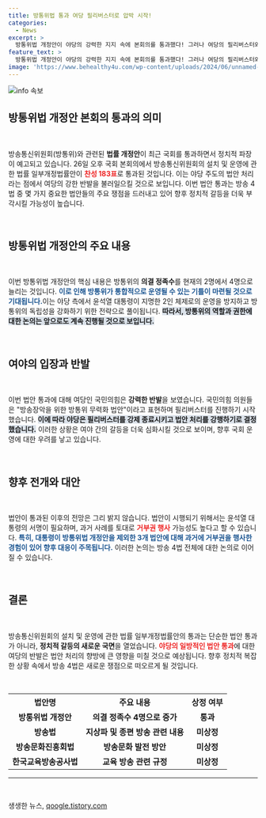 ```yaml
---
title: 방통위법 통과 여당 필리버스터로 압박 시작!
categories:
  - News
excerpt: >
  방통위법 개정안이 야당의 강력한 지지 속에 본회의를 통과했다! 그러나 여당의 필리버스터와 윤 대통령의 거부권 가능성으로 향후 법안 처리에 이목이 집중되고 있다. 앞으로의 전개가 궁금하다면 클릭 필수!
feature_text: >
  방통위법 개정안이 야당의 강력한 지지 속에 본회의를 통과했다! 그러나 여당의 필리버스터와 윤 대통령의 거부권 가능성으로 향후 법안 처리에 이목이 집중되고 있다. 앞으로의 전개가 궁금하다면 클릭 필수!
image: 'https://www.behealthy4u.com/wp-content/uploads/2024/06/unnamed-file.png'
---
```


<p><img src="https://www.behealthy4u.com/wp-content/uploads/2024/06/unnamed-file.png" alt="info 속보" /></p>

<h2 data-ke-size="size26">방통위법 개정안 본회의 통과의 의미</h2>

<p data-ke-size="size16">&nbsp;</p>

<p>방송통신위원회(방통위)와 관련된 <b>법률 개정안</b>이 최근 국회를 통과하면서 정치적 파장이 예고되고 있습니다. 26일 오후 국회 본회의에서 방송통신위원회의 설치 및 운영에 관한 법률 일부개정법률안이 <b><span style="color: #ee2323;">찬성 183표</span></b>로 통과된 것입니다. 이는 야당 주도의 법안 처리라는 점에서 여당의 강한 반발을 불러일으킬 것으로 보입니다. 이번 법안 통과는 방송 4법 중 몇 가지 중요한 법안들의 주요 쟁점을 드러내고 있어 향후 정치적 갈등을 더욱 부각시킬 가능성이 높습니다.</p>

<p data-ke-size="size16">&nbsp;</p>

<h2 data-ke-size="size26">방통위법 개정안의 주요 내용</h2>

<p data-ke-size="size16">&nbsp;</p>

<p>이번 방통위법 개정안의 핵심 내용은 방통위의 <b>의결 정족수</b>를 현재의 2명에서 4명으로 늘리는 것입니다. <b><span style="color: #1a5490;">이로 인해 방통위가 통합적으로 운영될 수 있는 기틀이 마련될 것으로 기대됩니다.</span></b>이는 야당 측에서 윤석열 대통령이 지명한 2인 체제로의 운영을 방지하고 방통위의 독립성을 강화하기 위한 전략으로 풀이됩니다. <b><span style="background-color: #21538527;">따라서, 방통위의 역할과 권한에 대한 논의는 앞으로도 계속 진행될 것으로 보입니다.</span></b></p>

<p data-ke-size="size16">&nbsp;</p>

<h2 data-ke-size="size26">여야의 입장과 반발</h2>

<p data-ke-size="size16">&nbsp;</p>

<p>이번 법안 통과에 대해 여당인 국민의힘은 <b>강력한 반발</b>을 보였습니다. 국민의힘 의원들은 "방송장악을 위한 방통위 무력화 법안"이라고 표현하며 필리버스터를 진행하기 시작했습니다. <b><span style="background-color: #21538527;">이에 따라 야당은 필리버스터를 강제 종료시키고 법안 처리를 강행하기로 결정했습니다.</span></b> 이러한 상황은 여야 간의 갈등을 더욱 심화시킬 것으로 보이며, 향후 국회 운영에 대한 우려를 낳고 있습니다.</p>

<p data-ke-size="size16">&nbsp;</p>

<h2 data-ke-size="size26">향후 전개와 대안</h2>

<p data-ke-size="size16">&nbsp;</p>

<p>법안이 통과된 이후의 전망은 그리 밝지 않습니다. 법안이 시행되기 위해서는 윤석열 대통령의 서명이 필요하며, 과거 사례를 토대로 <b><span style="color: #ee2323;">거부권 행사</span></b> 가능성도 높다고 할 수 있습니다. <b><span style="color: #1a5490;">특히, 대통령이 방통위법 개정안을 제외한 3개 법안에 대해 과거에 거부권을 행사한 경험이 있어 향후 대응이 주목됩니다.</span></b> 이러한 논의는 방송 4법 전체에 대한 논의로 이어질 수 있습니다.</p>

<p data-ke-size="size16">&nbsp;</p>

<h2 data-ke-size="size26">결론</h2>

<p data-ke-size="size16">&nbsp;</p>

<p>방송통신위원회의 설치 및 운영에 관한 법률 일부개정법률안의 통과는 단순한 법안 통과가 아니라, <b>정치적 갈등의 새로운 국면</b>을 열었습니다. <b><span style="color: #ee2323;">야당의 일방적인 법안 통과</span></b>에 대한 여당의 반발은 법안 처리의 향방에 큰 영향을 미칠 것으로 예상됩니다. 향후 정치적 복잡한 상황 속에서 방송 4법은 새로운 쟁점으로 떠오르게 될 것입니다.</p>

<p data-ke-size="size16">&nbsp;</p>

<table style="width: 100%; border-collapse: collapse;">
  <tr>
    <th style="text-align: center; height: 30px;">법안명</th>
    <th style="text-align: center; height: 30px;">주요 내용</th>
    <th style="text-align: center; height: 30px;">상정 여부</th>
  </tr>
  <tr>
    <td style="text-align: center; height: 17px;"><b>방통위법 개정안</b></td>
    <td style="text-align: center; height: 17px;"><b>의결 정족수 4명으로 증가</b></td>
    <td style="text-align: center; height: 17px;"><b>통과</b></td>
  </tr>
  <tr>
    <td style="text-align: center; height: 17px;"><b>방송법</b></td>
    <td style="text-align: center; height: 17px;"><b>지상파 및 종편 방송 관련 내용</b></td>
    <td style="text-align: center; height: 17px;"><b>미상정</b></td>
  </tr>
  <tr>
    <td style="text-align: center; height: 17px;"><b>방송문화진흥회법</b></td>
    <td style="text-align: center; height: 17px;"><b>방송문화 발전 방안</b></td>
    <td style="text-align: center; height: 17px;"><b>미상정</b></td>
  </tr>
  <tr>
    <td style="text-align: center; height: 17px;"><b>한국교육방송공사법</b></td>
    <td style="text-align: center; height: 17px;"><b>교육 방송 관련 규정</b></td>
    <td style="text-align: center; height: 17px;"><b>미상정</b></td>
  </tr>
</table>

<hr>

<p data-ke-size="size16">&nbsp;</p>
생생한 뉴스, <a href="https://qoogle.tistory.com" rel="dofollow">qoogle.tistory.com</a>


